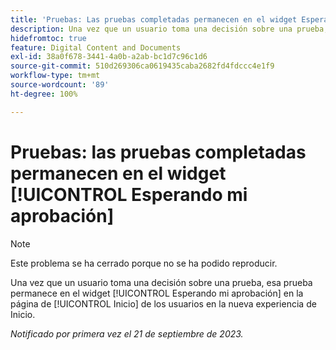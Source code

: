 ```yaml
---
title: 'Pruebas: Las pruebas completadas permanecen en el widget Esperando mi aprobación'
description: Una vez que un usuario toma una decisión sobre una prueba, esa prueba permanece en el widget [!UICONTROL Esperando mi aprobación] en la página de [!UICONTROL Inicio] de los usuarios en la nueva experiencia de Inicio.
hidefromtoc: true
feature: Digital Content and Documents
exl-id: 38a0f678-3441-4a0b-a2ab-bc1d7c96c1d6
source-git-commit: 510d269306ca0619435caba2682fd4fdccc4e1f9
workflow-type: tm+mt
source-wordcount: '89'
ht-degree: 100%

---
```


# Pruebas: las pruebas completadas permanecen en el widget [!UICONTROL Esperando mi aprobación]

>[!NOTE]
>
>Este problema se ha cerrado porque no se ha podido reproducir.

Una vez que un usuario toma una decisión sobre una prueba, esa prueba permanece en el widget [!UICONTROL Esperando mi aprobación] en la página de [!UICONTROL Inicio] de los usuarios en la nueva experiencia de Inicio.

_Notificado por primera vez el 21 de septiembre de 2023._
